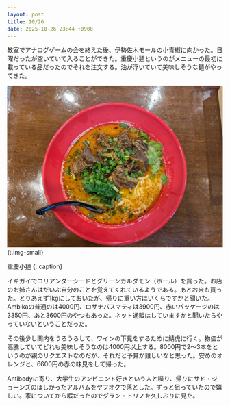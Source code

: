 ```yaml
---
layout: post
title: 10/26
date: 2025-10-26 23:44 +0900
---
```


教室でアナログゲームの会を終えた後、伊勢佐木モールの小青椒に向かった。日曜だったが空いていて入ることができた。重慶小麺というのがメニューの最初に載っている品だったのでそれを注文する。油が浮いていて美味しそうな麺がやってきた。

![重慶小麺](/assets/images/photos/posts/PXL_20251026_052839875.jpg){:.img-small}

重慶小麺
{:.caption}

イキガイでコリアンダーシードとグリーンカルダモン（ホール）を買った。お店のお姉さんはだいぶ自分のことを覚えてくれているようである。あとお米も買った。とりあえず1kgにしておいたが、帰りに重い方はいくらですかと聞いた。Ambikaの普通のは4000円、ロザナバスマティは3900円、赤いパッケージのは3350円、あと3600円のやつもあった。ネット通販はしていますかと聞いたらやっていないということだった。

その後少し関内をうろうろして、ワインの下見をするために鯖虎に行く。物価が高騰していてどれも美味しそうなのは4000円以上する。8000円で2～3本をというのが親のリクエストなのだが、それだと予算が難しいなと思った。安めのオレンジと、6600円の赤の味見をして帰った。

Antibodyに寄り、大学生のアンビエント好きという人と喋り、帰りにサド・ジョーンズのほしかったアルバムをヤフオクで落とした。ずっと狙っていたので嬉しい。家についてから暇だったのでグラン・トリノを久しぶりに見た。